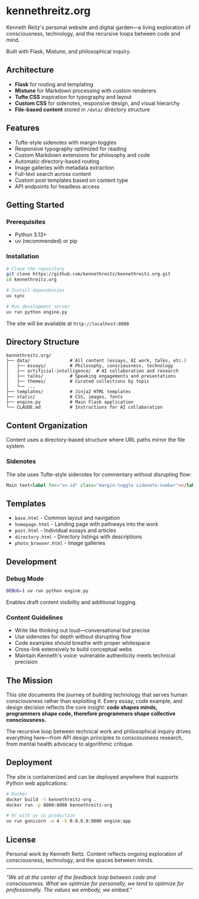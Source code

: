 # kennethreitz.org

Kenneth Reitz's personal website and digital garden—a living exploration of consciousness, technology, and the recursive loops between code and mind.

Built with Flask, Mistune, and philosophical inquiry.

## Architecture

- **Flask** for routing and templating
- **Mistune** for Markdown processing with custom renderers
- **Tufte CSS** inspiration for typography and layout
- **Custom CSS** for sidenotes, responsive design, and visual hierarchy
- **File-based content** stored in `/data/` directory structure

## Features

- Tufte-style sidenotes with margin toggles
- Responsive typography optimized for reading
- Custom Markdown extensions for philosophy and code
- Automatic directory-based routing
- Image galleries with metadata extraction
- Full-text search across content
- Custom post templates based on content type
- API endpoints for headless access

## Getting Started

### Prerequisites

- Python 3.13+
- uv (recommended) or pip

### Installation

```bash
# Clone the repository
git clone https://github.com/kennethreitz/kennethreitz.org.git
cd kennethreitz.org

# Install dependencies
uv sync

# Run development server
uv run python engine.py
```

The site will be available at `http://localhost:8000`

## Directory Structure

```
kennethreitz.org/
├── data/               # All content (essays, AI work, talks, etc.)
│   ├── essays/         # Philosophy, consciousness, technology
│   ├── artificial-intelligence/  # AI collaboration and research
│   ├── talks/          # Speaking engagements and presentations
│   ├── themes/         # Curated collections by topic
│   └── ...
├── templates/          # Jinja2 HTML templates
├── static/             # CSS, images, fonts
├── engine.py           # Main Flask application
└── CLAUDE.md           # Instructions for AI collaboration
```

## Content Organization

Content uses a directory-based structure where URL paths mirror the file system.

### Sidenotes

The site uses Tufte-style sidenotes for commentary without disrupting flow:

```html
Main text<label for="sn-id" class="margin-toggle sidenote-number"></label><input type="checkbox" id="sn-id" class="margin-toggle"/><span class="sidenote">Sidenote content</span> continues.
```

## Templates

- `base.html` - Common layout and navigation
- `homepage.html` - Landing page with pathways into the work
- `post.html` - Individual essays and articles
- `directory.html` - Directory listings with descriptions
- `photo_browser.html` - Image galleries

## Development

### Debug Mode

```bash
DEBUG=1 uv run python engine.py
```

Enables draft content visibility and additional logging.

### Content Guidelines

- Write like thinking out loud—conversational but precise
- Use sidenotes for depth without disrupting flow
- Code examples should breathe with proper whitespace
- Cross-link extensively to build conceptual webs
- Maintain Kenneth's voice: vulnerable authenticity meets technical precision

## The Mission

This site documents the journey of building technology that serves human consciousness rather than exploiting it. Every essay, code example, and design decision reflects the core insight: **code shapes minds, programmers shape code, therefore programmers shape collective consciousness.**

The recursive loop between technical work and philosophical inquiry drives everything here—from API design principles to consciousness research, from mental health advocacy to algorithmic critique.

## Deployment

The site is containerized and can be deployed anywhere that supports Python web applications:

```bash
# Docker
docker build -t kennethreitz-org .
docker run -p 8000:8000 kennethreitz-org

# Or with uv in production
uv run gunicorn -w 4 -b 0.0.0.0:8000 engine:app
```

## License

Personal work by Kenneth Reitz. Content reflects ongoing exploration of consciousness, technology, and the spaces between minds.

---

*"We sit at the center of the feedback loop between code and consciousness. What we optimize for personally, we tend to optimize for professionally. The values we embody, we embed."*
